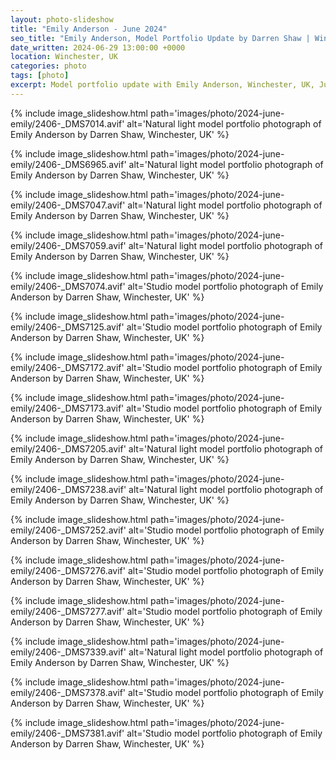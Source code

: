 ```yaml
---
layout: photo-slideshow
title: "Emily Anderson - June 2024"
seo_title: "Emily Anderson, Model Portfolio Update by Darren Shaw | Winchester, UK"
date_written: 2024-06-29 13:00:00 +0000
location: Winchester, UK
categories: photo
tags: [photo]
excerpt: Model portfolio update with Emily Anderson, Winchester, UK, June 2024.
---
```

{% include image_slideshow.html path='images/photo/2024-june-emily/2406-_DMS7014.avif' alt='Natural light model portfolio photograph of Emily Anderson by Darren Shaw, Winchester, UK' %}

{% include image_slideshow.html path='images/photo/2024-june-emily/2406-_DMS6965.avif' alt='Natural light model portfolio photograph of Emily Anderson by Darren Shaw, Winchester, UK' %}

{% include image_slideshow.html path='images/photo/2024-june-emily/2406-_DMS7047.avif' alt='Natural light model portfolio photograph of Emily Anderson by Darren Shaw, Winchester, UK' %}

{% include image_slideshow.html path='images/photo/2024-june-emily/2406-_DMS7059.avif' alt='Natural light model portfolio photograph of Emily Anderson by Darren Shaw, Winchester, UK' %}

{% include image_slideshow.html path='images/photo/2024-june-emily/2406-_DMS7074.avif' alt='Studio model portfolio photograph of Emily Anderson by Darren Shaw, Winchester, UK' %}

{% include image_slideshow.html path='images/photo/2024-june-emily/2406-_DMS7125.avif' alt='Studio model portfolio photograph of Emily Anderson by Darren Shaw, Winchester, UK' %}

{% include image_slideshow.html path='images/photo/2024-june-emily/2406-_DMS7172.avif' alt='Studio model portfolio photograph of Emily Anderson by Darren Shaw, Winchester, UK' %}

{% include image_slideshow.html path='images/photo/2024-june-emily/2406-_DMS7173.avif' alt='Studio model portfolio photograph of Emily Anderson by Darren Shaw, Winchester, UK' %}

{% include image_slideshow.html path='images/photo/2024-june-emily/2406-_DMS7205.avif' alt='Natural light model portfolio photograph of Emily Anderson by Darren Shaw, Winchester, UK' %}

{% include image_slideshow.html path='images/photo/2024-june-emily/2406-_DMS7238.avif' alt='Natural light model portfolio photograph of Emily Anderson by Darren Shaw, Winchester, UK' %}

{% include image_slideshow.html path='images/photo/2024-june-emily/2406-_DMS7252.avif' alt='Studio model portfolio photograph of Emily Anderson by Darren Shaw, Winchester, UK' %}

{% include image_slideshow.html path='images/photo/2024-june-emily/2406-_DMS7276.avif' alt='Studio model portfolio photograph of Emily Anderson by Darren Shaw, Winchester, UK' %}

{% include image_slideshow.html path='images/photo/2024-june-emily/2406-_DMS7277.avif' alt='Studio model portfolio photograph of Emily Anderson by Darren Shaw, Winchester, UK' %}

{% include image_slideshow.html path='images/photo/2024-june-emily/2406-_DMS7339.avif' alt='Natural light model portfolio photograph of Emily Anderson by Darren Shaw, Winchester, UK' %}

{% include image_slideshow.html path='images/photo/2024-june-emily/2406-_DMS7378.avif' alt='Studio model portfolio photograph of Emily Anderson by Darren Shaw, Winchester, UK' %}

{% include image_slideshow.html path='images/photo/2024-june-emily/2406-_DMS7381.avif' alt='Studio model portfolio photograph of Emily Anderson by Darren Shaw, Winchester, UK' %}
